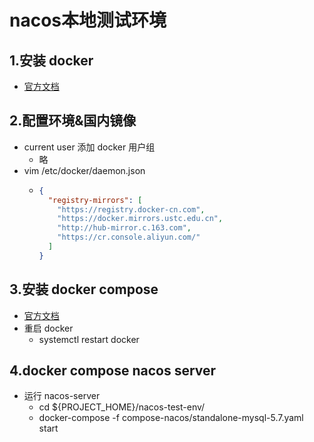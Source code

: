 # nacos本地测试环境
## 1.安装 docker
- [官方文档](https://docs.docker.com/engine/install/centos/)
## 2.配置环境&国内镜像
- current user 添加 docker 用户组
  - 略
- vim /etc/docker/daemon.json
  - ```json
    {
      "registry-mirrors": [
        "https://registry.docker-cn.com",
        "https://docker.mirrors.ustc.edu.cn",
        "http://hub-mirror.c.163.com",
        "https://cr.console.aliyun.com/"
      ]
    }
    ```
## 3.安装 docker compose
- [官方文档](https://docs.docker.com/compose/install/)
- 重启 docker
  - systemctl restart docker
## 4.docker compose nacos server
- 运行 nacos-server
  - cd ${PROJECT_HOME}/nacos-test-env/
  - docker-compose -f compose-nacos/standalone-mysql-5.7.yaml start
